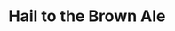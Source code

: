 ---
abv: 5.6%
alt:
availability: Keg
bitterness: 
description: This is a light easy drinking brown ale fermented with a Belgian yeast. The hops are subdued and the beer ferments quite dry.
gravity: 
hops: 
ibu: 24
img: beer.jpg
layout: beer
malt: 
modal-id: hail-to-the-brown-ale
title: Hail to the Brown Ale
on-tap: nope
sourness: 
style: Brown Ale
---